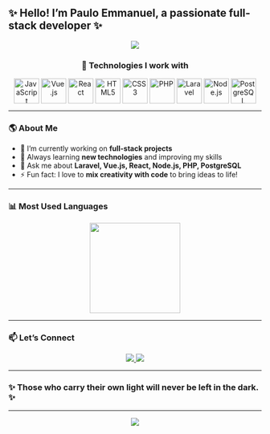 ## ✨ Hello! I’m Paulo Emmanuel, a passionate full-stack developer ✨

<div align="center">
  
  <img src="https://capsule-render.vercel.app/api?type=waving&color=0:4CAF50,100:2196F3&height=200&section=header&text=Paulo%20Emmanuel&fontSize=40&fontColor=ffffff"/>
  
  <h3>🚀 Technologies I work with</h3>
  
  <div style="display: inline_block">
    <img align="center" alt="JavaScript" height="50" src="https://cdn.jsdelivr.net/gh/devicons/devicon/icons/javascript/javascript-original.svg">
    <img align="center" alt="Vue.js" height="50" src="https://cdn.jsdelivr.net/gh/devicons/devicon/icons/vuejs/vuejs-original.svg">
    <img align="center" alt="React" height="50" src="https://cdn.jsdelivr.net/gh/devicons/devicon/icons/react/react-original.svg">
    <img align="center" alt="HTML5" height="50" src="https://cdn.jsdelivr.net/gh/devicons/devicon/icons/html5/html5-original.svg">
    <img align="center" alt="CSS3" height="50" src="https://cdn.jsdelivr.net/gh/devicons/devicon/icons/css3/css3-original.svg">
    <img align="center" alt="PHP" height="50" src="https://cdn.jsdelivr.net/gh/devicons/devicon/icons/php/php-original.svg">
    <img align="center" alt="Laravel" height="50" src="https://cdn.jsdelivr.net/gh/devicons/devicon/icons/laravel/laravel-original.svg">
    <img align="center" alt="Node.js" height="50" src="https://cdn.jsdelivr.net/gh/devicons/devicon/icons/nodejs/nodejs-original.svg">
    <img align="center" alt="PostgreSQL" height="50" src="https://cdn.jsdelivr.net/gh/devicons/devicon/icons/postgresql/postgresql-original.svg">
  </div>
  
</div>

---

### 🌎 About Me

- 🔭 I’m currently working on **full-stack projects**  
- 🌱 Always learning **new technologies** and improving my skills  
- 💬 Ask me about **Laravel, Vue.js, React, Node.js, PHP, PostgreSQL**  
- ⚡ Fun fact: I love to **mix creativity with code** to bring ideas to life!

---

### 📊 Most Used Languages

<div align="center">
  <img height="180em" src="https://github-readme-stats.vercel.app/api/top-langs/?username=pauloemmanuel&layout=compact&langs_count=7&theme=tokyonight"/>
</div>

---

### 📫 Let’s Connect

<div align="center">
  <a href="mailto:pauloemmanuelferreira@gmail.com">
    <img src="https://img.shields.io/badge/Gmail-D14836?style=for-the-badge&logo=gmail&logoColor=white">
  </a>
  <a href="https://www.linkedin.com/in/devpauloemmanuel/" target="_blank">
    <img src="https://img.shields.io/badge/LinkedIn-0A66C2?style=for-the-badge&logo=linkedin&logoColor=white">
  </a>
</div>

---

### ✨ **Those who carry their own light will never be left in the dark.** ✨

---

<div align="center">
  <img src="https://capsule-render.vercel.app/api?type=waving&color=0:2196F3,100:4CAF50&height=150&section=footer"/>
</div>
